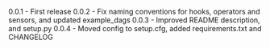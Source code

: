 0.0.1 - First release
0.0.2 - Fix naming conventions for hooks, operators and sensors, and updated example_dags
0.0.3 - Improved README description, and setup.py
0.0.4 - Moved config to setup.cfg, added requirements.txt and CHANGELOG